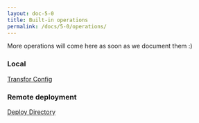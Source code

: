 ```yaml
---
layout: doc-5-0
title: Built-in operations
permalink: /docs/5-0/operations/
---
```


More operations will come here as soon as we document them :)

### Local

[Transfor Config](/docs/5-0/operations/local/transform-config)

### Remote deployment

[Deploy Directory](/docs/5-0/operations/remote/deployment/directory)

